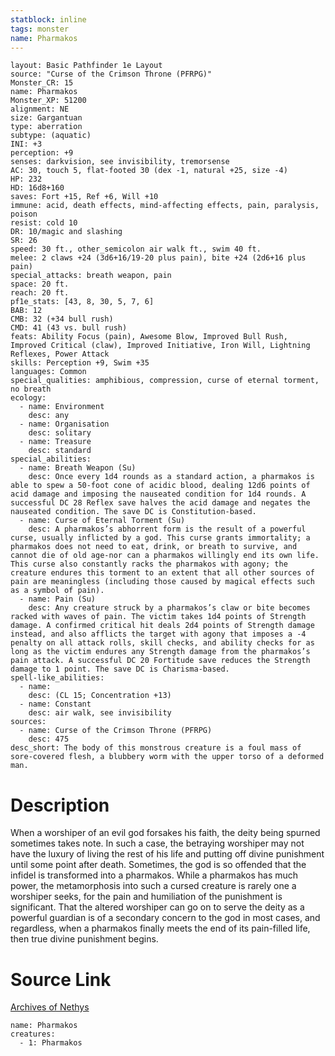 ```yaml
---
statblock: inline
tags: monster
name: Pharmakos
---
```

```statblock
layout: Basic Pathfinder 1e Layout
source: "Curse of the Crimson Throne (PFRPG)"
Monster_CR: 15
name: Pharmakos
Monster_XP: 51200
alignment: NE
size: Gargantuan
type: aberration
subtype: (aquatic)
INI: +3
perception: +9
senses: darkvision, see invisibility, tremorsense
AC: 30, touch 5, flat-footed 30 (dex -1, natural +25, size -4)
HP: 232
HD: 16d8+160
saves: Fort +15, Ref +6, Will +10
immune: acid, death effects, mind-affecting effects, pain, paralysis, poison
resist: cold 10
DR: 10/magic and slashing
SR: 26
speed: 30 ft., other_semicolon air walk ft., swim 40 ft.
melee: 2 claws +24 (3d6+16/19-20 plus pain), bite +24 (2d6+16 plus pain)
special_attacks: breath weapon, pain
space: 20 ft.
reach: 20 ft.
pf1e_stats: [43, 8, 30, 5, 7, 6]
BAB: 12
CMB: 32 (+34 bull rush)
CMD: 41 (43 vs. bull rush)
feats: Ability Focus (pain), Awesome Blow, Improved Bull Rush, Improved Critical (claw), Improved Initiative, Iron Will, Lightning Reflexes, Power Attack
skills: Perception +9, Swim +35
languages: Common
special_qualities: amphibious, compression, curse of eternal torment, no breath
ecology:
  - name: Environment
    desc: any
  - name: Organisation
    desc: solitary
  - name: Treasure
    desc: standard
special_abilities:
  - name: Breath Weapon (Su)
    desc: Once every 1d4 rounds as a standard action, a pharmakos is able to spew a 50-foot cone of acidic blood, dealing 12d6 points of acid damage and imposing the nauseated condition for 1d4 rounds. A successful DC 28 Reflex save halves the acid damage and negates the nauseated condition. The save DC is Constitution-based.
  - name: Curse of Eternal Torment (Su)
    desc: A pharmakos’s abhorrent form is the result of a powerful curse, usually inflicted by a god. This curse grants immortality; a pharmakos does not need to eat, drink, or breath to survive, and cannot die of old age-nor can a pharmakos willingly end its own life. This curse also constantly racks the pharmakos with agony; the creature endures this torment to an extent that all other sources of pain are meaningless (including those caused by magical effects such as a symbol of pain).
  - name: Pain (Su)
    desc: Any creature struck by a pharmakos’s claw or bite becomes racked with waves of pain. The victim takes 1d4 points of Strength damage. A confirmed critical hit deals 2d4 points of Strength damage instead, and also afflicts the target with agony that imposes a -4 penalty on all attack rolls, skill checks, and ability checks for as long as the victim endures any Strength damage from the pharmakos’s pain attack. A successful DC 20 Fortitude save reduces the Strength damage to 1 point. The save DC is Charisma-based.
spell-like_abilities:
  - name:
    desc: (CL 15; Concentration +13)
  - name: Constant
    desc: air walk, see invisibility
sources:
  - name: Curse of the Crimson Throne (PFRPG)
    desc: 475
desc_short: The body of this monstrous creature is a foul mass of sore-covered flesh, a blubbery worm with the upper torso of a deformed man.
```
# Description
When a worshiper of an evil god forsakes his faith, the deity being spurned sometimes takes note. In such a case, the betraying worshiper may not have the luxury of living the rest of his life and putting off divine punishment until some point after death. Sometimes, the god is so offended that the infidel is transformed into a pharmakos. While a pharmakos has much power, the metamorphosis into such a cursed creature is rarely one a worshiper seeks, for the pain and humiliation of the punishment is significant. That the altered worshiper can go on to serve the deity as a powerful guardian is of a secondary concern to the god in most cases, and regardless, when a pharmakos finally meets the end of its pain-filled life, then true divine punishment begins.
# Source Link
[Archives of Nethys](https://aonprd.com/MonsterDisplay.aspx?ItemName=Pharmakos)
```encounter-table
name: Pharmakos
creatures:
  - 1: Pharmakos
```
